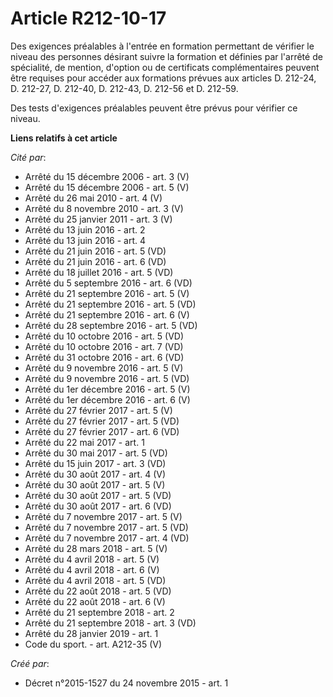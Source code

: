 # Article R212-10-17

Des exigences préalables à l'entrée en formation permettant de vérifier le niveau des personnes désirant suivre la formation
et définies par l'arrêté de spécialité, de mention, d'option ou de certificats complémentaires peuvent être requises pour
accéder aux formations prévues aux articles D. 212-24, D. 212-27, D. 212-40, D. 212-43, D. 212-56 et D. 212-59. 

Des tests d'exigences préalables peuvent être prévus pour vérifier ce niveau.

**Liens relatifs à cet article**

_Cité par_:

  - Arrêté du 15 décembre 2006 - art. 3 (V)
  - Arrêté du 15 décembre 2006 - art. 5 (V)
  - Arrêté du 26 mai 2010 - art. 4 (V)
  - Arrêté du 8 novembre 2010 - art. 3 (V)
  - Arrêté du 25 janvier 2011 - art. 3 (V)
  - Arrêté du 13 juin 2016 - art. 2
  - Arrêté du 13 juin 2016 - art. 4
  - Arrêté du 21 juin 2016 - art. 5 (VD)
  - Arrêté du 21 juin 2016 - art. 6 (VD)
  - Arrêté du 18 juillet 2016 - art. 5 (VD)
  - Arrêté du 5 septembre 2016 - art. 6 (VD)
  - Arrêté du 21 septembre 2016 - art. 5 (V)
  - Arrêté du 21 septembre 2016 - art. 5 (VD)
  - Arrêté du 21 septembre 2016 - art. 6 (V)
  - Arrêté du 28 septembre 2016 - art. 5 (VD)
  - Arrêté du 10 octobre 2016 - art. 5 (VD)
  - Arrêté du 10 octobre 2016 - art. 7 (VD)
  - Arrêté du 31 octobre 2016 - art. 6 (VD)
  - Arrêté du 9 novembre 2016 - art. 5 (V)
  - Arrêté du 9 novembre 2016 - art. 5 (VD)
  - Arrêté du 1er décembre 2016 - art. 5 (V)
  - Arrêté du 1er décembre 2016 - art. 6 (V)
  - Arrêté du 27 février 2017 - art. 5 (V)
  - Arrêté du 27 février 2017 - art. 5 (VD)
  - Arrêté du 27 février 2017 - art. 6 (VD)
  - Arrêté du 22 mai 2017 - art. 1
  - Arrêté du 30 mai 2017 - art. 5 (VD)
  - Arrêté du 15 juin 2017 - art. 3 (VD)
  - Arrêté du 30 août 2017 - art. 4 (V)
  - Arrêté du 30 août 2017 - art. 5 (V)
  - Arrêté du 30 août 2017 - art. 5 (VD)
  - Arrêté du 30 août 2017 - art. 6 (VD)
  - Arrêté du 7 novembre 2017 - art. 5 (V)
  - Arrêté du 7 novembre 2017 - art. 5 (VD)
  - Arrêté du 7 novembre 2017 - art. 4 (VD)
  - Arrêté du 28 mars 2018 - art. 5 (V)
  - Arrêté du 4 avril 2018 - art. 5 (V)
  - Arrêté du 4 avril 2018 - art. 6 (V)
  - Arrêté du 4 avril 2018 - art. 5 (VD)
  - Arrêté du 22 août 2018 - art. 5 (VD)
  - Arrêté du 22 août 2018 - art. 6 (V)
  - Arrêté du 21 septembre 2018 - art. 2
  - Arrêté du 21 septembre 2018 - art. 3 (VD)
  - Arrêté du 28 janvier 2019 - art. 1
  - Code du sport. - art. A212-35 (V)

_Créé par_:

  - Décret n°2015-1527 du 24 novembre 2015 - art. 1
